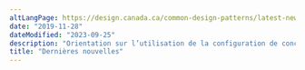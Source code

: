 ```yaml
---
altLangPage: https://design.canada.ca/common-design-patterns/latest-news.html
date: "2019-11-28"
dateModified: "2023-09-25"
description: "Orientation sur l’utilisation de la configuration de conception des dernières nouvelles sur Canada.ca."
title: "Dernières nouvelles"
---
```

